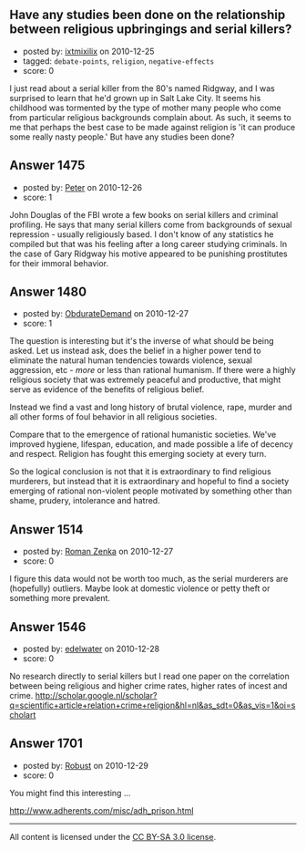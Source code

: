 ## Have any studies been done on the relationship between religious upbringings and serial killers?

- posted by: [ixtmixilix](https://stackexchange.com/users/-1/504-ixtmixilix) on 2010-12-25
- tagged: `debate-points`, `religion`, `negative-effects`
- score: 0

I just read about a serial killer from the 80's named Ridgway, and I was surprised to learn that he'd grown up in Salt Lake City. It seems his childhood was tormented by the type of mother many people who come from particular religious backgrounds complain about. As such, it seems to me that perhaps the best case to be made against religion is 'it can produce some really nasty people.' But have any studies been done?


## Answer 1475

- posted by: [Peter](https://stackexchange.com/users/-1/168-peter) on 2010-12-26
- score: 1

John Douglas of the FBI wrote a few books on serial killers and criminal profiling. He says that many serial killers come from backgrounds of sexual repression - usually religiously based. I don't know of any statistics he compiled but that was his feeling after a long career studying criminals. 
In the case of Gary Ridgway his motive appeared to be punishing prostitutes for their immoral behavior. 


## Answer 1480

- posted by: [ObdurateDemand](https://stackexchange.com/users/-1/524-obduratedemand) on 2010-12-27
- score: 1

The question is interesting but it's the inverse of what should be being asked.  Let us instead ask, does the belief in a higher power tend to eliminate the natural human tendencies towards violence, sexual aggression, etc - *more* or less than rational humanism.  If there were a highly religious society that was extremely peaceful and productive, that might serve as evidence of the benefits of religious belief.

Instead we find a vast and long history of brutal violence, rape, murder and all other forms of foul behavior in all religious societies.  

Compare that to the emergence of rational humanistic societies.  We've improved hygiene, lifespan, education, and made possible a life of decency and respect.  Religion has fought this emerging society at every turn.

So the logical conclusion is not that it is extraordinary to find religious murderers, but instead that it is extraordinary and hopeful to find a society emerging of rational non-violent people motivated by something other than shame, prudery, intolerance and hatred. 


## Answer 1514

- posted by: [Roman Zenka](https://stackexchange.com/users/-1/420-roman-zenka) on 2010-12-27
- score: 0

I figure this data would not be worth too much, as the serial murderers are (hopefully) outliers. Maybe look at domestic violence or petty theft or something more prevalent.


## Answer 1546

- posted by: [edelwater](https://stackexchange.com/users/-1/562-edelwater) on 2010-12-28
- score: 0

No research directly to serial killers but I read one paper on the correlation between being religious and higher crime rates, higher rates of incest and crime. http://scholar.google.nl/scholar?q=scientific+article+relation+crime+religion&hl=nl&as_sdt=0&as_vis=1&oi=scholart


## Answer 1701

- posted by: [Robust](https://stackexchange.com/users/-1/621-robust) on 2010-12-29
- score: 0

You might find this interesting ...

http://www.adherents.com/misc/adh_prison.html



---

All content is licensed under the [CC BY-SA 3.0 license](https://creativecommons.org/licenses/by-sa/3.0/).
